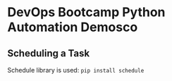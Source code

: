 # DevOps Bootcamp Python Automation Demosco

## Scheduling a Task

Schedule library is used: `pip install schedule`